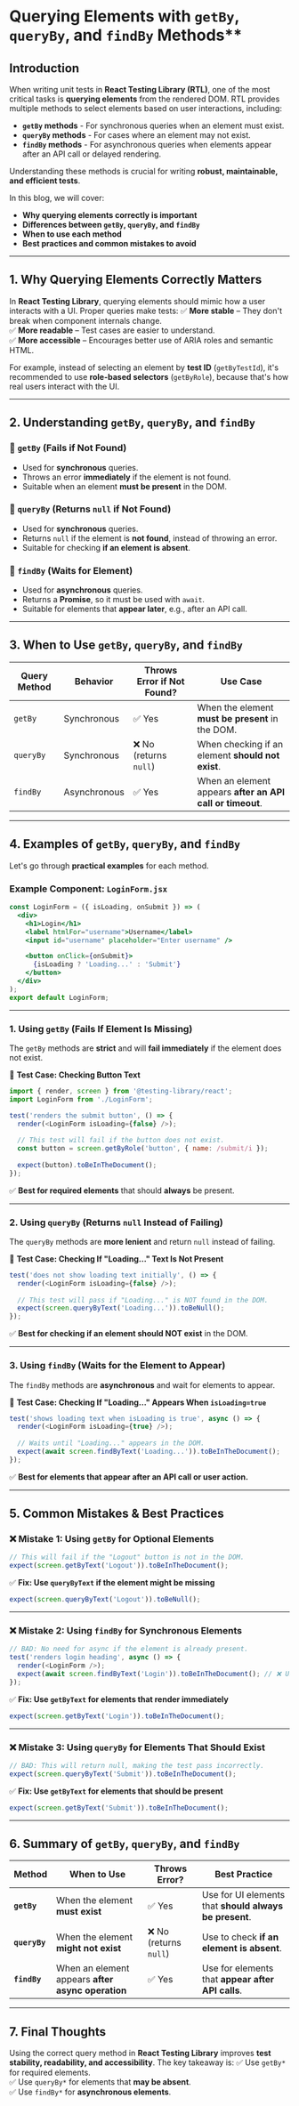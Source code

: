 # Querying Elements with `getBy`, `queryBy`, and `findBy` Methods**

## **Introduction**
When writing unit tests in **React Testing Library (RTL)**, one of the most critical tasks is **querying elements** from the rendered DOM. RTL provides multiple methods to select elements based on user interactions, including:
- **`getBy` methods** - For synchronous queries when an element must exist.
- **`queryBy` methods** - For cases where an element may not exist.
- **`findBy` methods** - For asynchronous queries when elements appear after an API call or delayed rendering.

Understanding these methods is crucial for writing **robust, maintainable, and efficient tests**.

In this blog, we will cover:
- **Why querying elements correctly is important**
- **Differences between `getBy`, `queryBy`, and `findBy`**
- **When to use each method**
- **Best practices and common mistakes to avoid**

---

## **1. Why Querying Elements Correctly Matters**
In **React Testing Library**, querying elements should mimic how a user interacts with a UI. Proper queries make tests:
✅ **More stable** – They don't break when component internals change.  
✅ **More readable** – Test cases are easier to understand.  
✅ **More accessible** – Encourages better use of ARIA roles and semantic HTML.  

For example, instead of selecting an element by **test ID** (`getByTestId`), it's recommended to use **role-based selectors** (`getByRole`), because that's how real users interact with the UI.

---

## **2. Understanding `getBy`, `queryBy`, and `findBy`**
### 🔹 **`getBy` (Fails if Not Found)**
- Used for **synchronous** queries.
- Throws an error **immediately** if the element is not found.
- Suitable when an element **must be present** in the DOM.

### 🔹 **`queryBy` (Returns `null` if Not Found)**
- Used for **synchronous** queries.
- Returns `null` if the element is **not found**, instead of throwing an error.
- Suitable for checking **if an element is absent**.

### 🔹 **`findBy` (Waits for Element)**
- Used for **asynchronous** queries.
- Returns a **Promise**, so it must be used with `await`.
- Suitable for elements that **appear later**, e.g., after an API call.

---

## **3. When to Use `getBy`, `queryBy`, and `findBy`**
| Query Method | Behavior | Throws Error if Not Found? | Use Case |
|-------------|----------|------------------------|----------|
| `getBy` | Synchronous | ✅ Yes | When the element **must be present** in the DOM. |
| `queryBy` | Synchronous | ❌ No (returns `null`) | When checking if an element **should not exist**. |
| `findBy` | Asynchronous | ✅ Yes | When an element appears **after an API call or timeout**. |

---

## **4. Examples of `getBy`, `queryBy`, and `findBy`**
Let's go through **practical examples** for each method.

### **Example Component: `LoginForm.jsx`**
```jsx
const LoginForm = ({ isLoading, onSubmit }) => (
  <div>
    <h1>Login</h1>
    <label htmlFor="username">Username</label>
    <input id="username" placeholder="Enter username" />

    <button onClick={onSubmit}>
      {isLoading ? 'Loading...' : 'Submit'}
    </button>
  </div>
);
export default LoginForm;
```

---

### **1. Using `getBy` (Fails If Element Is Missing)**
The `getBy` methods are **strict** and will **fail immediately** if the element does not exist.

📌 **Test Case: Checking Button Text**
```javascript
import { render, screen } from '@testing-library/react';
import LoginForm from './LoginForm';

test('renders the submit button', () => {
  render(<LoginForm isLoading={false} />);
  
  // This test will fail if the button does not exist.
  const button = screen.getByRole('button', { name: /submit/i });
  
  expect(button).toBeInTheDocument();
});
```
✅ **Best for required elements** that should **always** be present.  

---

### **2. Using `queryBy` (Returns `null` Instead of Failing)**
The `queryBy` methods are **more lenient** and return `null` instead of failing.

📌 **Test Case: Checking If "Loading..." Text Is Not Present**
```javascript
test('does not show loading text initially', () => {
  render(<LoginForm isLoading={false} />);
  
  // This test will pass if "Loading..." is NOT found in the DOM.
  expect(screen.queryByText('Loading...')).toBeNull();
});
```
✅ **Best for checking if an element should NOT exist** in the DOM.  

---

### **3. Using `findBy` (Waits for the Element to Appear)**
The `findBy` methods are **asynchronous** and wait for elements to appear.

📌 **Test Case: Checking If "Loading..." Appears When `isLoading=true`**
```javascript
test('shows loading text when isLoading is true', async () => {
  render(<LoginForm isLoading={true} />);
  
  // Waits until "Loading..." appears in the DOM.
  expect(await screen.findByText('Loading...')).toBeInTheDocument();
});
```
✅ **Best for elements that appear after an API call or user action.**  

---

## **5. Common Mistakes & Best Practices**
### ❌ **Mistake 1: Using `getBy` for Optional Elements**
```javascript
// This will fail if the "Logout" button is not in the DOM.
expect(screen.getByText('Logout')).toBeInTheDocument();
```
✅ **Fix: Use `queryByText` if the element might be missing**
```javascript
expect(screen.queryByText('Logout')).toBeNull();
```

---

### ❌ **Mistake 2: Using `findBy` for Synchronous Elements**
```javascript
// BAD: No need for async if the element is already present.
test('renders login heading', async () => {
  render(<LoginForm />);
  expect(await screen.findByText('Login')).toBeInTheDocument(); // ❌ Unnecessary async
});
```
✅ **Fix: Use `getByText` for elements that render immediately**
```javascript
expect(screen.getByText('Login')).toBeInTheDocument();
```

---

### ❌ **Mistake 3: Using `queryBy` for Elements That Should Exist**
```javascript
// BAD: This will return null, making the test pass incorrectly.
expect(screen.queryByText('Submit')).toBeInTheDocument();
```
✅ **Fix: Use `getByText` for elements that should be present**
```javascript
expect(screen.getByText('Submit')).toBeInTheDocument();
```

---

## **6. Summary of `getBy`, `queryBy`, and `findBy`**
| Method | When to Use | Throws Error? | Best Practice |
|--------|------------|--------------|--------------|
| **`getBy`** | When the element **must exist** | ✅ Yes | Use for UI elements that **should always be present**. |
| **`queryBy`** | When the element **might not exist** | ❌ No (returns `null`) | Use to check **if an element is absent**. |
| **`findBy`** | When an element appears **after async operation** | ✅ Yes | Use for elements that **appear after API calls**. |

---

## **7. Final Thoughts**
Using the correct query method in **React Testing Library** improves **test stability, readability, and accessibility**. The key takeaway is:
✅ Use `getBy*` for required elements.  
✅ Use `queryBy*` for elements that **may be absent**.  
✅ Use `findBy*` for **asynchronous elements**.  
